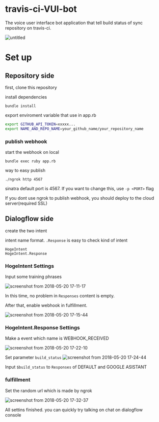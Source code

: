 # travis-ci-VUI-bot
The voice user interface bot application that tell build status of sync repository on travis-ci.

![untitled](https://user-images.githubusercontent.com/24353841/40277570-da75b652-5c5b-11e8-960e-ceec7ae97de5.png)

# Set up
## Repository side
first, clone this repository

install dependencies
```
bundle install 
```
export enviroment variable that use in app.rb
```bash
export GITHUB_API_TOKEN=xxxxx...
export NAME_AND_REPO_NAME=your_github_name/your_repository_name
```
### publish webhook

start the webhook on local
```
bundle exec ruby app.rb
```
way to easy publish
```
./ngrok http 4567 
```
sinatra default port is 4567. If you want to change this, use ```-p <PORT>``` flag

If you dont use ngrok to publish webhook, you should deploy to the cloud server(required SSL)

## Dialogflow side
create the two intent

intent name format. ```.Response``` is easy to check kind of intent
```
HogeIntent
HogeIntent.Response
```
### HogeIntent Settings
Input some training phrases

![screenshot from 2018-05-20 17-11-17](https://user-images.githubusercontent.com/24353841/40276942-faaa0a78-5c50-11e8-9a92-cfc1103e111d.png)

In this time, no problem in ```Responses``` content is empty.

After that, enable webhook in fulfillment.

![screenshot from 2018-05-20 17-15-44](https://user-images.githubusercontent.com/24353841/40276962-865549b6-5c51-11e8-946f-50996a814e9c.png)
### HogeIntent.Response Settings
Make a event which name is WEBHOOK_RECEIVED

![screenshot from 2018-05-20 17-22-10](https://user-images.githubusercontent.com/24353841/40277003-6e1ae8d2-5c52-11e8-8ffa-7625d25b63d0.png)

Set parameter ```build_status```
![screenshot from 2018-05-20 17-24-44](https://user-images.githubusercontent.com/24353841/40277021-d81ed072-5c52-11e8-9ba8-a91a33e3382a.png)

Input ```$build_status``` to ```Responses``` of DEFAULT and GOOGLE ASISTANT

### fulfillment
Set the random url which is made by ngrok

![screenshot from 2018-05-20 17-32-37](https://user-images.githubusercontent.com/24353841/40277072-ec7b5f58-5c53-11e8-9f00-5f241ed8c21c.png)

All settins finished. you can quickly try talking on chat on dialogflow console
